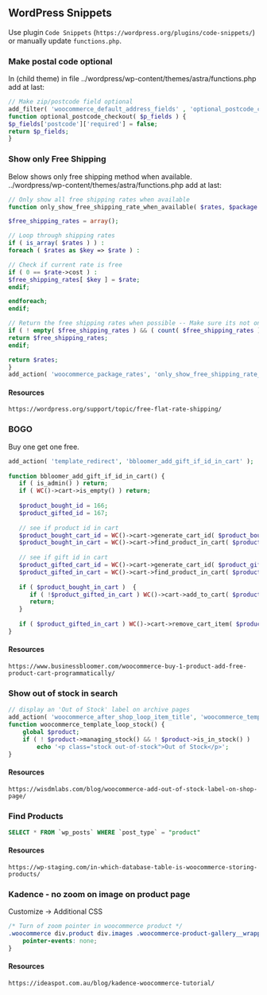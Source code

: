 ## WordPress Snippets
Use plugin `Code Snippets` (`https://wordpress.org/plugins/code-snippets/`) or manually update `functions.php`.

### Make postal code optional
In (child theme) in file ../wordpress/wp-content/themes/astra/functions.php add at last:
```php
// Make zip/postcode field optional
add_filter( 'woocommerce_default_address_fields' , 'optional_postcode_checkout' );
function optional_postcode_checkout( $p_fields ) {
$p_fields['postcode']['required'] = false;
return $p_fields;
}
```

### Show only Free Shipping 
Below shows only free shipping method when available.<br/>
../wordpress/wp-content/themes/astra/functions.php add at last:
```php
// Only show all free shipping rates when available
function only_show_free_shipping_rate_when_available( $rates, $package ) {

$free_shipping_rates = array();

// Loop through shipping rates
if ( is_array( $rates ) ) :
foreach ( $rates as $key => $rate ) :

// Check if current rate is free
if ( 0 == $rate->cost ) :
$free_shipping_rates[ $key ] = $rate;
endif;

endforeach;
endif;

// Return the free shipping rates when possible -- Make sure its not only local_pickup
if ( ! empty( $free_shipping_rates ) && ( count( $free_shipping_rates ) > 1 || ! isset( $free_shipping_rates['local_pickup'] ) ) ) :
return $free_shipping_rates;
endif;

return $rates;
}
add_action( 'woocommerce_package_rates', 'only_show_free_shipping_rate_when_available', 10, 2 );
```

#### Resources
```
https://wordpress.org/support/topic/free-flat-rate-shipping/
```

### BOGO
Buy one get one free.
```php
add_action( 'template_redirect', 'bbloomer_add_gift_if_id_in_cart' );
 
function bbloomer_add_gift_if_id_in_cart() {
   if ( is_admin() ) return;
   if ( WC()->cart->is_empty() ) return;
 
   $product_bought_id = 166;
   $product_gifted_id = 167;
 
   // see if product id in cart
   $product_bought_cart_id = WC()->cart->generate_cart_id( $product_bought_id );
   $product_bought_in_cart = WC()->cart->find_product_in_cart( $product_bought_cart_id );
 
   // see if gift id in cart
   $product_gifted_cart_id = WC()->cart->generate_cart_id( $product_gifted_id );
   $product_gifted_in_cart = WC()->cart->find_product_in_cart( $product_gifted_cart_id );
 
   if ( $product_bought_in_cart )  {
	  if ( !$product_gifted_in_cart ) WC()->cart->add_to_cart( $product_gifted_id );  
	  return; 
   } 
     
   if ( $product_gifted_in_cart ) WC()->cart->remove_cart_item( $product_gifted_in_cart );
}
```
#### Resources
```
https://www.businessbloomer.com/woocommerce-buy-1-product-add-free-product-cart-programmatically/
```

### Show out of stock in search
```php
// display an 'Out of Stock' label on archive pages
add_action( 'woocommerce_after_shop_loop_item_title', 'woocommerce_template_loop_stock', 10 );
function woocommerce_template_loop_stock() {
    global $product;
    if ( ! $product->managing_stock() && ! $product->is_in_stock() )
        echo '<p class="stock out-of-stock">Out of Stock</p>';
}
```
#### Resources
```
https://wisdmlabs.com/blog/woocommerce-add-out-of-stock-label-on-shop-page/
```

### Find Products
```sql
SELECT * FROM `wp_posts` WHERE `post_type` = "product"
```
#### Resources
```
https://wp-staging.com/in-which-database-table-is-woocommerce-storing-products/
```

### Kadence - no zoom on image on product page
Customize -> Additional CSS
```css
/* Turn of zoom pointer in woocommerce product */
.woocommerce div.product div.images .woocommerce-product-gallery__wrapper {
    pointer-events: none;
}
```
#### Resources
```
https://ideaspot.com.au/blog/kadence-woocommerce-tutorial/
```
